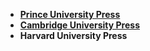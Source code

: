 - **[Prince University Press](https://press.princeton.edu/)**
- [**Cambridge University Press**](https://www.cambridge.org/)
- **Harvard University Press**